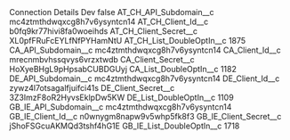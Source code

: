 <?xml version="1.0" encoding="UTF-8"?>
<CustomMetadata xmlns="http://soap.sforce.com/2006/04/metadata" xmlns:xsi="http://www.w3.org/2001/XMLSchema-instance" xmlns:xsd="http://www.w3.org/2001/XMLSchema">
    <label>Connection Details Dev</label>
    <protected>false</protected>
    <values>
        <field>AT_CH_API_Subdomain__c</field>
        <value xsi:type="xsd:string">mc4ztmthdwqxcg8h7v6ysyntcn14</value>
    </values>
    <values>
        <field>AT_CH_Client_Id__c</field>
        <value xsi:type="xsd:string">b0fq9kr77hivi8fa0woeihds</value>
    </values>
    <values>
        <field>AT_CH_Client_Secret__c</field>
        <value xsi:type="xsd:string">XL0pfFRuFcEYLfNfPYHamNtU</value>
    </values>
    <values>
        <field>AT_CH_List_DoubleOptIn__c</field>
        <value xsi:type="xsd:string">1875</value>
    </values>
    <values>
        <field>CA_API_Subdomain__c</field>
        <value xsi:type="xsd:string">mc4ztmthdwqxcg8h7v6ysyntcn14</value>
    </values>
    <values>
        <field>CA_Client_Id__c</field>
        <value xsi:type="xsd:string">mrecnmbvhssqvys6vrzxtwdb</value>
    </values>
    <values>
        <field>CA_Client_Secret__c</field>
        <value xsi:type="xsd:string">HoXyeBHgL9pHpsabCUBDGUyj</value>
    </values>
    <values>
        <field>CA_List_DoubleOptIn__c</field>
        <value xsi:type="xsd:string">1182</value>
    </values>
    <values>
        <field>DE_API_Subdomain__c</field>
        <value xsi:type="xsd:string">mc4ztmthdwqxcg8h7v6ysyntcn14</value>
    </values>
    <values>
        <field>DE_Client_Id__c</field>
        <value xsi:type="xsd:string">zywz4l7otsagalfjuifci41s</value>
    </values>
    <values>
        <field>DE_Client_Secret__c</field>
        <value xsi:type="xsd:string">3Z3ImzF8oR2HyvsEklpDw5KW</value>
    </values>
    <values>
        <field>DE_List_DoubleOptIn__c</field>
        <value xsi:type="xsd:string">1109</value>
    </values>
    <values>
        <field>GB_IE_API_Subdomain__c</field>
        <value xsi:type="xsd:string">mc4ztmthdwqxcg8h7v6ysyntcn14</value>
    </values>
    <values>
        <field>GB_IE_Client_Id__c</field>
        <value xsi:type="xsd:string">n0wnygm8napw9v5whp5fk8f3</value>
    </values>
    <values>
        <field>GB_IE_Client_Secret__c</field>
        <value xsi:type="xsd:string">jShoFSGcuAKMQd3tshf4hG1E</value>
    </values>
    <values>
        <field>GB_IE_List_DoubleOptIn__c</field>
        <value xsi:type="xsd:string">1718</value>
    </values>
</CustomMetadata>

